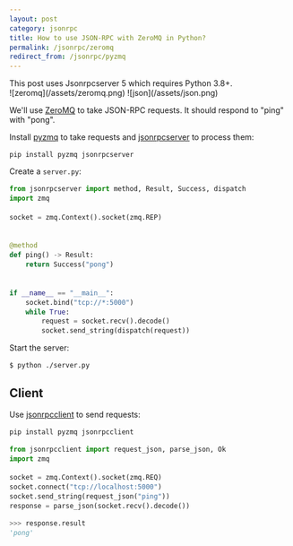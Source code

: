 ```yaml
---
layout: post
category: jsonrpc
title: How to use JSON-RPC with ZeroMQ in Python?
permalink: /jsonrpc/zeromq
redirect_from: /jsonrpc/pyzmq
---
```

<div class="warning" markdown="1">
This post uses Jsonrpcserver 5 which requires Python 3.8+.
</div>

<div class="wide-logos" markdown="1">
![zeromq](/assets/zeromq.png)
![json](/assets/json.png)
</div>

We'll use [ZeroMQ](http://zeromq.org) to take JSON-RPC requests. It should
respond to "ping" with "pong".

Install [pyzmq](https://pyzmq.readthedocs.io/) to take requests and
[jsonrpcserver](https://www.jsonrpcserver.com/) to process them:

``` shell
pip install pyzmq jsonrpcserver
```
Create a `server.py`:

```python
from jsonrpcserver import method, Result, Success, dispatch
import zmq

socket = zmq.Context().socket(zmq.REP)


@method
def ping() -> Result:
    return Success("pong")


if __name__ == "__main__":
    socket.bind("tcp://*:5000")
    while True:
        request = socket.recv().decode()
        socket.send_string(dispatch(request))
```

Start the server:

``` shell
$ python ./server.py
```

## Client

Use [jsonrpcclient](https://www.jsonrpcclient.com/) to send requests:

```sh
pip install pyzmq jsonrpcclient
```

```python
from jsonrpcclient import request_json, parse_json, Ok
import zmq

socket = zmq.Context().socket(zmq.REQ)
socket.connect("tcp://localhost:5000")
socket.send_string(request_json("ping"))
response = parse_json(socket.recv().decode())
```

```python
>>> response.result
'pong'
```
